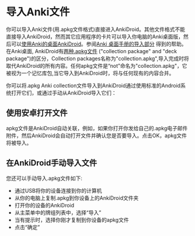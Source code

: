 
# 导入Anki文件
你可以导入Anki文件(用.apkg文件格式)直接进入AnkiDroid。其他文件格式不能直接导入AnkiDroid，然而其它应用程序的卡片可以导入你电脑的Anki桌面版，然后可以[使用Anki的桌面AnkiDroid](Anki桌面版.md)。参阅[Anki 桌面手册的导入部分](https://docs.ankiweb.net/importing.html) 得到的帮助。
在Anki桌面, AnkiDroid有[两种.apkg文件](https://docs.ankiweb.net/exporting.html) ("collection package" and "deck package")的区分，Collection packages名称为"collection.apkg",导入完成时将取代AnkiDroid的所有内容。任何apkg文件是“not”命名为"collection.apkg"，它被视为一个记忆库包,当它导入到AnkiDroid时，将与任何现有的内容合并。

你可以将.apkg Anki collection文件导入到AnkiDroid通过使用标准的Android系统打开它们，或通过手动从AnkiDroid导入它们：

## 使用安卓打开文件
apkg文件是AnkiDroid自动关联，例如，如果你打开你发给自己的.apkg电子邮件附件，然后AnkiDroid会自动打开文件并确认您是否要导入。点击OK，apkg文件将被导入。

## 在AnkiDroid手动导入文件
您还可以手动导入.apkg文件如下:

 * 通过USB将你的设备连接到你的计算机
 * 从你的电脑上复制.apkg到你设备上的AnkiDroid文件夹
 * 打开你的设备的AnkiDroid
 * 从主菜单中的牌组列表中，选择“导入”
 * 当有提示时，选择你刚才复制到你设备的apkg文件
 * 点击“确定”
 